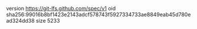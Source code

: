 version https://git-lfs.github.com/spec/v1
oid sha256:99016b8bf1423e2143adcf578743f5927334733ae8849eab45d780ead324dd38
size 5233
